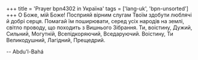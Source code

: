+++
title = 'Prayer bpn4302 in Україна'
tags = ['lang-uk', 'bpn-unsorted']
+++
О Боже, мій Боже! Посприяй вірним слугам Твоїм здобути люблячі й добрі серця. Помагай їм поширювати, серед усіх народів на землі, світло проводу, що походить з Вишнього Зібрання. Ти, воістину, Дужий, Сильний, Могутній, Всепідкоряючий, Вседаруючий. Воістину, Ти Великодушний, Лагідний, Прещедрий.

-- Abdu'l-Bahá
